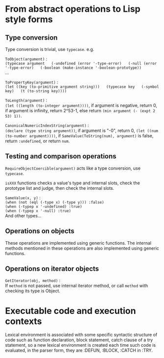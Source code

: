 # From abstract operations to Lisp style forms

## Type conversion
Type conversion is trivial, use `typecase`. e.g.  

`ToObject(argument)` :  
`(typecase argument  
   (-undefined (error '-type-error)  
   (-null (error '-type-error)  
   (-boolean (make-instance '-boolean-prototype))`  
...  

`ToPropertyKey(argument)` :  
`(let ((key (to-primitive argument string)))  
   (typecase key  
     (-symbol key)  
	 (t (to-string key))))`  

`ToLength(argument)` :  
`(let ((length (to-integer argument))))`, if argument is negative, return 0,
if argument is infinity, return 2^53-1,
else return `(min argument (- (expt 2 53) 1))`.  

`CanonicalNumericIndexString(argument)` :  
`(declare (type string argument))`, if argument is "-0", return 0,
`(let ((num (to-number argument))))`, if `SameValue(ToString(num), argument)`
is false, return `:undefined`, or return `num`.

## Testing and comparison operations
`RequireObjectCoercible(argument)` acts like a type conversion, use `typecase`.  

`isXXX` functions checks a value's type and internal slots, check the prototype
list and judge, then check the internal slots.  

`SameValue(x, y)` :  
`(when (not (eql (-type x) (-type y))) :false)`  
`(when (-typep x '-undefined) :true)`  
`(when (-typep x '-null) :true)`  
And other types...  

## Operations on objects
These operations are implemented using generic functions. The internal methods
mentioned in these operations are also implemented using generic functions.

## Operations on iterator objects
`GetIterator(obj, method)` :  
If `method` is not passed, use internal iterator method, or call `method` with
checking its type is Object.  

# Executable code and execution contexts
Lexical environment is associated with some specific syntactic structure of
code such as function declaration, block statement, catch clause of a try
statement, so a new lexical environment is created each time such code is
evaluated, in the parser form, they are :DEFUN, :BLOCK, :CATCH in :TRY.
